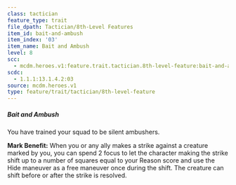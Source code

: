 ```yaml
---
class: tactician
feature_type: trait
file_dpath: Tactician/8th-Level Features
item_id: bait-and-ambush
item_index: '03'
item_name: Bait and Ambush
level: 8
scc:
  - mcdm.heroes.v1:feature.trait.tactician.8th-level-feature:bait-and-ambush
scdc:
  - 1.1.1:13.1.4.2:03
source: mcdm.heroes.v1
type: feature/trait/tactician/8th-level-feature
---
```


##### Bait and Ambush

You have trained your squad to be silent ambushers.

**Mark Benefit:** When you or any ally makes a strike against a creature marked by you, you can spend 2 focus to let the character making the strike shift up to a number of squares equal to your Reason score and use the Hide maneuver as a free maneuver once during the shift. The creature can shift before or after the strike is resolved.
